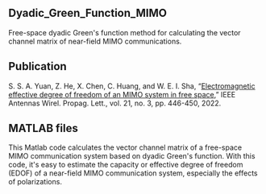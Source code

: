 ## Dyadic_Green_Function_MIMO
Free-space dyadic Green's function method for calculating the vector channel matrix of near-field MIMO communications.

## Publication
S. S. A. Yuan, Z. He, X. Chen, C. Huang, and W. E. I. Sha, “[Electromagnetic effective degree of freedom of an MIMO system in free space](https://ieeexplore.ieee.org/document/9650519),” IEEE Antennas Wirel. Propag. Lett., vol. 21, no. 3, pp. 446-450, 2022.

## MATLAB files
This Matlab code calculates the vector channel matrix of a free-space MIMO communication system based on dyadic Green's function. With this code, it's easy to estimate the capacity or effective degree of freedom (EDOF) of a near-field MIMO communication system, especially the effects of polarizations.
